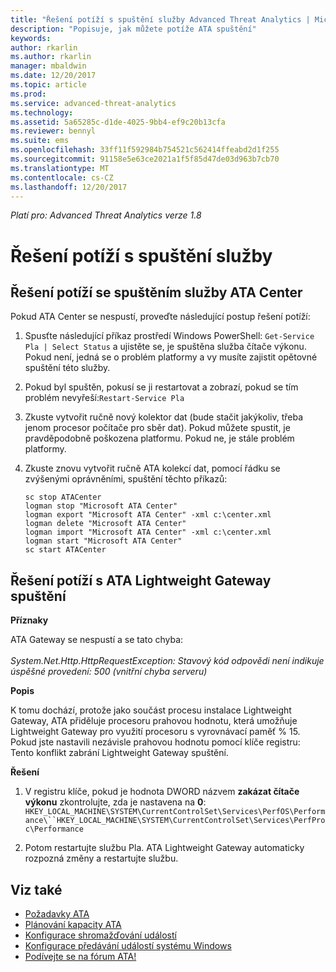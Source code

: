 ```yaml
---
title: "Řešení potíží s spuštění služby Advanced Threat Analytics | Microsoft Docs"
description: "Popisuje, jak můžete potíže ATA spuštění"
keywords: 
author: rkarlin
ms.author: rkarlin
manager: mbaldwin
ms.date: 12/20/2017
ms.topic: article
ms.prod: 
ms.service: advanced-threat-analytics
ms.technology: 
ms.assetid: 5a65285c-d1de-4025-9bb4-ef9c20b13cfa
ms.reviewer: bennyl
ms.suite: ems
ms.openlocfilehash: 33ff11f592984b754521c562414ffeabd2d1f255
ms.sourcegitcommit: 91158e5e63ce2021a1f5f85d47de03d963b7cb70
ms.translationtype: MT
ms.contentlocale: cs-CZ
ms.lasthandoff: 12/20/2017
---
```

*Platí pro: Advanced Threat Analytics verze 1.8*



# <a name="troubleshooting-service-startup"></a>Řešení potíží s spuštění služby

## <a name="troubleshooting-ata-center-service-startup"></a>Řešení potíží se spuštěním služby ATA Center

Pokud ATA Center se nespustí, proveďte následující postup řešení potíží:

1.  Spusťte následující příkaz prostředí Windows PowerShell: `Get-Service Pla | Select Status` a ujistěte se, je spuštěna služba čítače výkonu. Pokud není, jedná se o problém platformy a vy musíte zajistit opětovné spuštění této služby.
2.  Pokud byl spuštěn, pokusí se ji restartovat a zobrazí, pokud se tím problém nevyřeší:`Restart-Service Pla`
3.  Zkuste vytvořit ručně nový kolektor dat (bude stačit jakýkoliv, třeba jenom procesor počítače pro sběr dat).
Pokud můžete spustit, je pravděpodobně poškozena platformu. Pokud ne, je stále problém platformy.

4.  Zkuste znovu vytvořit ručně ATA kolekcí dat, pomocí řádku se zvýšenými oprávněními, spuštění těchto příkazů:

        sc stop ATACenter
        logman stop "Microsoft ATA Center"
        logman export "Microsoft ATA Center" -xml c:\center.xml
        logman delete "Microsoft ATA Center"
        logman import "Microsoft ATA Center" -xml c:\center.xml
        logman start "Microsoft ATA Center"
        sc start ATACenter

## <a name="troubleshooting-ata-lightweight-gateway-startup"></a>Řešení potíží s ATA Lightweight Gateway spuštění

**Příznaky**

ATA Gateway se nespustí a se tato chyba:<br></br>
*System.Net.Http.HttpRequestException: Stavový kód odpovědi není indikuje úspěšné provedení: 500 (vnitřní chyba serveru)*

**Popis**

K tomu dochází, protože jako součást procesu instalace Lightweight Gateway, ATA přiděluje procesoru prahovou hodnotu, která umožňuje Lightweight Gateway pro využití procesoru s vyrovnávací paměť % 15. Pokud jste nastavili nezávisle prahovou hodnotu pomocí klíče registru: Tento konflikt zabrání Lightweight Gateway spuštění. 

**Řešení**

1. V registru klíče, pokud je hodnota DWORD názvem **zakázat čítače výkonu** zkontrolujte, zda je nastavena na **0**: `HKEY_LOCAL_MACHINE\SYSTEM\CurrentControlSet\Services\PerfOS\Performance\``HKEY_LOCAL_MACHINE\SYSTEM\CurrentControlSet\Services\PerfProc\Performance`
 
2. Potom restartujte službu Pla. ATA Lightweight Gateway automaticky rozpozná změny a restartujte službu.


## <a name="see-also"></a>Viz také
- [Požadavky ATA](ata-prerequisites.md)
- [Plánování kapacity ATA](ata-capacity-planning.md)
- [Konfigurace shromažďování událostí](configure-event-collection.md)
- [Konfigurace předávání událostí systému Windows](configure-event-collection.md#configuring-windows-event-forwarding)
- [Podívejte se na fórum ATA!](https://social.technet.microsoft.com/Forums/security/home?forum=mata)
